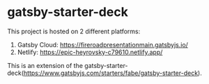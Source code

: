 # gatsby-starter-deck

This project is hosted on 2 different platforms: 
1. Gatsby Cloud: https://fireroadpresentationmain.gatsbyjs.io/
2. Netlify: https://epic-heyrovsky-c79610.netlify.app/


This is an extension of the gatsby-starter-deck(https://www.gatsbyjs.com/starters/fabe/gatsby-starter-deck).